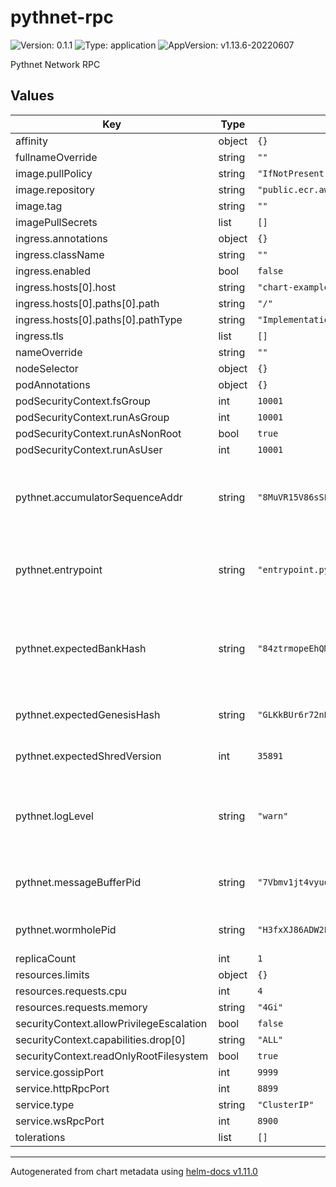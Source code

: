 # pythnet-rpc

![Version: 0.1.1](https://img.shields.io/badge/Version-0.1.1-informational?style=flat-square) ![Type: application](https://img.shields.io/badge/Type-application-informational?style=flat-square) ![AppVersion: v1.13.6-20220607](https://img.shields.io/badge/AppVersion-v1.13.6--20220607-informational?style=flat-square)

Pythnet Network RPC

## Values

| Key | Type | Default | Description |
|-----|------|---------|-------------|
| affinity | object | `{}` |  |
| fullnameOverride | string | `""` |  |
| image.pullPolicy | string | `"IfNotPresent"` |  |
| image.repository | string | `"public.ecr.aws/pyth-network/hermes"` |  |
| image.tag | string | `""` |  |
| imagePullSecrets | list | `[]` |  |
| ingress.annotations | object | `{}` |  |
| ingress.className | string | `""` |  |
| ingress.enabled | bool | `false` |  |
| ingress.hosts[0].host | string | `"chart-example.local"` |  |
| ingress.hosts[0].paths[0].path | string | `"/"` |  |
| ingress.hosts[0].paths[0].pathType | string | `"ImplementationSpecific"` |  |
| ingress.tls | list | `[]` |  |
| nameOverride | string | `""` |  |
| nodeSelector | object | `{}` |  |
| podAnnotations | object | `{}` |  |
| podSecurityContext.fsGroup | int | `10001` |  |
| podSecurityContext.runAsGroup | int | `10001` |  |
| podSecurityContext.runAsNonRoot | bool | `true` |  |
| podSecurityContext.runAsUser | int | `10001` |  |
| pythnet.accumulatorSequenceAddr | string | `"8MuVR15V86sSELdpW4UYTyx7WTXRARF1Bj7GJHgTJP3K"` | Wormhole accumulator sequence account address in the network |
| pythnet.entrypoint | string | `"entrypoint.pythnet.pyth.network:8001"` | Rendezvous with the cluster at this gossip entrypoint |
| pythnet.expectedBankHash | string | `"84ztrmopeEhQMxweSPvohG3Hv6zgqrvd7pRjR4QQWKoD"` | When wait-for-supermajority <x>, require the bank at <x> to have this hash |
| pythnet.expectedGenesisHash | string | `"GLKkBUr6r72nBtGrtBPJLRqtsh8wXZanX4xfnqKnWwKq"` | Require the genesis have this hash |
| pythnet.expectedShredVersion | int | `35891` | Require the shred version be this value |
| pythnet.logLevel | string | `"warn"` | Pythnet log level. Valid values are: trace, debug, info, warn, error |
| pythnet.messageBufferPid | string | `"7Vbmv1jt4vyuqBZcpYPpnVhrqVe5e6ZPb6JxDcffRHUM"` | Message Buffer program id in the network |
| pythnet.wormholePid | string | `"H3fxXJ86ADW2PNuDDmZJg6mzTtPxkYCpNuQUTgmJ7AjU"` | Wormhole program id in the network |
| replicaCount | int | `1` |  |
| resources.limits | object | `{}` |  |
| resources.requests.cpu | int | `4` |  |
| resources.requests.memory | string | `"4Gi"` |  |
| securityContext.allowPrivilegeEscalation | bool | `false` |  |
| securityContext.capabilities.drop[0] | string | `"ALL"` |  |
| securityContext.readOnlyRootFilesystem | bool | `true` |  |
| service.gossipPort | int | `9999` |  |
| service.httpRpcPort | int | `8899` |  |
| service.type | string | `"ClusterIP"` |  |
| service.wsRpcPort | int | `8900` |  |
| tolerations | list | `[]` |  |

----------------------------------------------
Autogenerated from chart metadata using [helm-docs v1.11.0](https://github.com/norwoodj/helm-docs/releases/v1.11.0)
